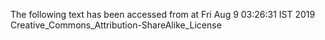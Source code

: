 The following text has been accessed from at Fri Aug 9 03:26:31 IST 2019
Creative_Commons_Attribution-ShareAlike_License

